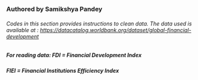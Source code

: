 ### Authored by Samikshya Pandey
###### Codes in this section provides instructions to clean data. The data used is available at : https://datacatalog.worldbank.org/dataset/global-financial-development 

##### For reading data: FDI = Financial Development Index
##### FIEI = Financial Institutions Efficiency Index
